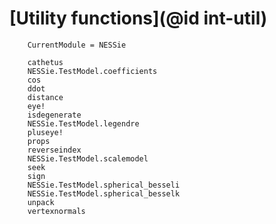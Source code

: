 # [Utility functions](@id int-util)

```@meta
    CurrentModule = NESSie
```

```@docs
    cathetus
    NESSie.TestModel.coefficients
    cos
    ddot
    distance
    eye!
    isdegenerate
    NESSie.TestModel.legendre
    pluseye!
    props
    reverseindex
    NESSie.TestModel.scalemodel
    seek
    sign
    NESSie.TestModel.spherical_besseli
    NESSie.TestModel.spherical_besselk
    unpack
    vertexnormals
```

